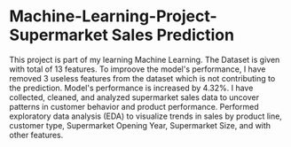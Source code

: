 # Machine-Learning-Project- Supermarket Sales Prediction

This project is part of my learning Machine Learning.
The Dataset is given with total of 13 features. To improove the model's performance, I have removed 3 useless features from the dataset which is not contributing to the prediction. Model's performance is increased by 4.32%. I have collected, cleaned, and analyzed supermarket sales data to uncover patterns in customer behavior and product performance. Performed exploratory data analysis (EDA) to visualize trends in sales by product line, 
customer type, Supermarket Opening Year, Supermarket Size, and with other features. 
 
